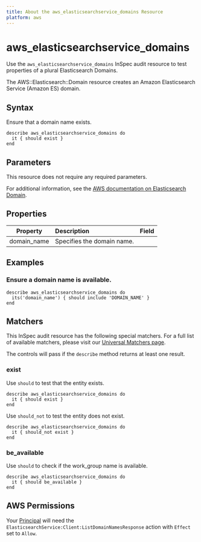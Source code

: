 ```yaml
---
title: About the aws_elasticsearchservice_domains Resource
platform: aws
---
```


# aws\_elasticsearchservice\_domains

Use the `aws_elasticsearchservice_domains` InSpec audit resource to test properties of a plural Elasticsearch Domains.

The AWS::Elasticsearch::Domain resource creates an Amazon Elasticsearch Service (Amazon ES) domain.

## Syntax

Ensure that a domain name exists.

    describe aws_elasticsearchservice_domains do
      it { should exist }
    end

## Parameters

This resource does not require any required parameters.

For additional information, see the [AWS documentation on Elasticsearch Domain](https://docs.aws.amazon.com/AWSCloudFormation/latest/UserGuide/aws-resource-elasticsearch-domain.html).

## Properties

| Property | Description | Field |
| :---: | :--- | :---: |
| domain_name | Specifies the domain name. |

## Examples

### Ensure a domain name is available.

    describe aws_elasticsearchservice_domains do
      its('domain_name') { should include 'DOMAIN_NAME' }
    end

## Matchers

This InSpec audit resource has the following special matchers. For a full list of available matchers, please visit our [Universal Matchers page](https://www.inspec.io/docs/reference/matchers/).

The controls will pass if the `describe` method returns at least one result.

### exist

Use `should` to test that the entity exists.

    describe aws_elasticsearchservice_domains do
      it { should exist }
    end

Use `should_not` to test the entity does not exist.
      
    describe aws_elasticsearchservice_domains do
      it { should_not exist }
    end

### be_available

Use `should` to check if the work_group name is available.

    describe aws_elasticsearchservice_domains do
      it { should be_available }
    end

## AWS Permissions

Your [Principal](https://docs.aws.amazon.com/IAM/latest/UserGuide/intro-structure.html#intro-structure-principal) will need the `ElasticsearchService:Client:ListDomainNamesResponse` action with `Effect` set to `Allow`.
